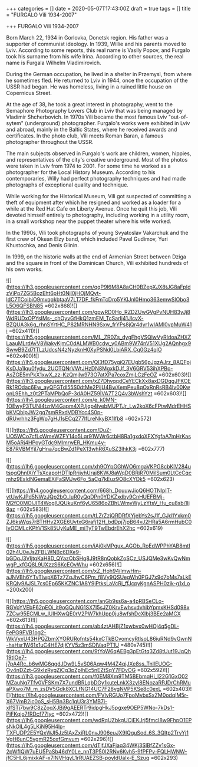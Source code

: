 +++
categories = []
date = 2020-05-07T17:43:00Z
draft = true
tags = []
title = "FURGALO Vili 1934-2007"

+++
FURGALO Vili 1934-2007

Born March 22, 1934 in Gorlovka, Donetsk region. His father was a supporter of communist ideology. In 1939, Willie and his parents moved to Lviv. According to some reports, this real name is Vasily Popov, and Furgalo took his surname from his wife Irina. According to other sources, the real name is Furgala Wilhelm Vladimirovich.

During the German occupation, he lived in a shelter in Przemysl, from where he sometimes fled. He returned to Lviv in 1944, once the occupation of the USSR had began. He was homeless, living in a ruined little house on Copernicus Street.

At the age of 38, he took a great interest in photography, went to the Semaphore Photography Lovers Club in Lviv that was being managed by Vladimir Shcherbovich. In 1970s Vili became the most famous Lviv "out-of-sytem" (underground) photographer. Furgalo's works were exhibited in Lviv and abroad, mainly in the Baltic States, where he received awards and certificates. In the photo club, Vili meets Roman Baran, a famous photographer throughout the USSR.

The main subjects observed in Furgalo's work are children, women, hippies, and representatives of the city's creative underground. Most of the photos were taken in Lviv from 1974 to 2001. For some time he worked as a photographer for the Local History Museum. According to his contemporaries, Willy had perfect photography techniques and had made photographs of exceptional quality and technique.

While working for the Historical Museum, Vili got suspected of committing a theft of equipment after which he resigned and worked as a loader for a while at the Red Hat Cafe on Liberty Avenue. Once he quit this job, Vili devoted himself entirely to photography, including working in a utility room, in a small workshop near the puppet theater where his wife worked.

In the 1990s, Vili took photographs of young Svyatoslav Vakarchuk and the first crew of Okean Elzy band, which included Pavel Gudimov, Yuri Khustochka, and Denis Glinin.

In 1999, on the historic walls at the end of Armenian Street between Dziga and the square in front of the Dominican Church, Vili exhibited hundreds of his own works.

![](https://lh3.googleusercontent.com/qqP9l6M8A8aCH0BZepXJX8tJG8aFpIdzViPp7ZG5BozEht6pHt0Njl0jHOjMQyt-ldC7TCoibiO9mvqqkbtaaV7LT7DF_fkFmTcDro5YKlJnl0Hmo363emwSlObo3L5O6QFSBN85 =602x868)![](https://lh3.googleusercontent.com/gpwRD0Ho_RZDZUwGVgPvNUH83yJj8WdRUDxOPYsIMs-_chOyvGfHkQ1zmEM_TcSarIj41JlcvX-BZQUA3k6g_rhnSYrtHC_P82MRNHN9Sxw_frYPs8jQr4dyr1wIAMl0vpMuW41i =602x411)![](https://lh5.googleusercontent.com/ML_ZR0Zs_dygFhgVSQlwVyRIdoaZHXZLaauMLrdAvV8WakyKjmC0dALMWB0cdw_y0ABm9W74nV51XUg2AQnhgx9SwwB9Zd7fTLzUdcsN4zNyzknH0XyPSNd0LbiARX_Cq0Gz4qlO =602x400)![](https://lh5.googleusercontent.com/Ql3fD75ygiQ7EUgb56pJgzAJrz_8AQFpjKsDJa1lqu0fydu_2UOTQNrVWtJHzDN8MgxkDJf_3V6GRV53ihXPBo-AsZGE5mPkX1xwX_zz-KzQmjlw973O7atXPa7coxZmjLCzFeOZ =602x603)![](https://lh3.googleusercontent.com/xZ7DhvqqdCeYECkXx8axDGDqgJFKOERk1ROdac6Ew_ayQFGTdl55S0dtMe2PijU4BwXemPeu8qOxRnRsRB4Iv00KwonL9Ehh_z0t2PTaMPbQoP-3dA0HZ59IVA7T2Q4v3bWshYzt =602x603)![](https://lh4.googleusercontent.com/e_k0MN-1OEwyP3TUNl4tzrM4Gapm4XPJjqp4lvebMUPTJr_Lw2koX6cFPtwMdrEHHSbKVQblpJW2gq7smRRxdVDBYcc4S0p-dRUvrhhz3FgWp7gHJ1sECq277lfLreNkyBX1lfb8 =602x572)

![](https://lh5.googleusercontent.com/DuZ-UO5WCo7cfLcWmeWZFY14o5Lqr91WWr6ctbH8Ra1gxdoXFXYgfaA7mHrKasM5oARj4HPoyGTdc9MlmrwER_HKmu4y-E87RVBMYjl7gHna7qcBwZd1PeX13whR6XuSZ3lhkK3j =602x777)

![](https://lh6.googleusercontent.com/xh9OYpGGhWO6mgaVKPG8cbKlV284utspgQhnlXiYTsXcapoHDTIpRrijyhUraj8KWJ8aWqD0BRjR70MilSum0LtCcCqcmhz9EsldNGemaEXiFaSMJw6Fo_5aCg7kEuz9O8cXYDk5 =602x623)

![](https://lh4.googleusercontent.com/668h_DouuwJioQ6HOTNlpIT-ytUwKJPd5NWzJQp2bO_IuR0yQqDPn0YDKZxdby9CnHUEFBMj-M2fO0MOlJIT4WogIUQUkuKnf6yU6586oZBhLWmyWyLzYtsV_Hu_cu8sbi1Ij9az =602x583)![](https://lh5.googleusercontent.com/tLZrZzjQRDRfXYjebYs2sJ1f_GJd1Yxkm0ZJ6ksWgs7rBTHHv2XGE6UvtxG6rafj12H_bdDpj7jpB64vJ2HRa5A6rmHubC0IyOCMLcKPhV1Sk85UyKuME_miTyT9TwEbdrEhX2hc =602x619)

![](https://lh5.googleusercontent.com/iAj0kMPgux_AGOb_RoEdWPPhYAB8mtI02h4U0eJsZFBLWNBc6DXe9-bGDqJ3VIjtqKaH8D_QYazObSHq8J9tR8nQobkZoSCz_USJQMe3wKvQwNmwgP_xfGQ8L9UXzzS6KcEOvWhu =602x656)![](https://lh5.googleusercontent.com/xZ_Hoh94iImwHm-aJNVBh6YTvTlwpX6Tz7ZqJhvC6Pm_f8Vy9QSUegWh0PGJ7x9d7bMs7aLkEKRQlv9AJSL7cs0Ep65KKZNC1A8Y9jPtksLaVcRj_ffJcpyKgnASPH0zik-g1xLo =200x200)

![](https://lh5.googleusercontent.com/anGb9ss6a-a4pRBSeCLo-RGVoYVEbF62pEOi_it9oGQuNG1SX7I5sJZ0KrvEwhsvdvhlbYpmxKHSd098x7ZCw95ECMLw_lUlHXwQE0rV2PW7khUpp0ju8wfshDcXIbj3BEe2aMCX =602x613)![](https://lh4.googleusercontent.com/ab4ztAHBjZ1xwbvx0wHOj4q5gDL-FePG9FVB1og2-WkVyxU43HPQZbmXYORURofnts54kxCTkBCvomcyRtlsoL86iuRNd9vGwnN-haHsr1W61x1uC4HE7djKYV5z3mSDIVaqPT1U =480x745)![](https://lh4.googleusercontent.com/9tYoW6qAEBg3pEtGtq3Zd8tUut19JqQh19tlOe7-j7pA4Rc_b6wMG6qgdJDw9L5vS06Aqw4M4Z4qjJXe8ss_TnlIEUOG-Ov4nDZzt-G9xIzRygZiCg3pZpIhEc5nEZtSqY7FDvOG =602x592)![](https://lh3.googleusercontent.com/f0EM8Xm9TM5BEbmqHi_I22G1GxO02MZauNg7Tfv0VFSKm7X7undBRLqbDGy1kuteLnkX3zyl8ENozaRPJDrChRMuaPXwo7M_m_zsDV5Gdk8XCLfNG14UC7F28vgNVP5KSe8c0exL =602x403)![](https://lh4.googleusercontent.com/FVlvRGUo7FpoMvbsSxZM0odqIM5r-X67VmB2ic0oS_sH5Bn3Bc1qU3r3YMB7i-xlfSTj7bw9C8zZoqXJBj9gAEERTr9idpgHkJ5pgxe9OEP5WNo-7kDs1-PiFKqjo7fRDcf77Iyc =602x472)![](https://lh6.googleusercontent.com/wdRqUZbkgUCjEKJrj5fmcI8w9FhpO1EPsNkOlL4g5LKiN95H4lp-TXFUDP2E5YQxWJl5Jz5lAxZxiRL0nvJ906euJX9IQguSod_6S_3QItp2TrvYj1VgH6unC5vgmR25oxfGmvum =602x296)![](https://lh5.googleusercontent.com/dTjfJXaFjaq34WKj3SlBfZZv1sGx-2pWfIQW7uEU5PaSb46dY0Le_nnT3P50l2RNv6Kvh5-9fPFPv-FQLHWNW-jfC5HL6jmixkAF-x7INVHqyL1rRUAEZSB-poyldUalx-E_Szuq =602x293)